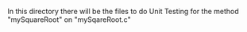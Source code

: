In this directory there will be the files to do Unit Testing for the method "mySquareRoot" on "mySqareRoot.c"